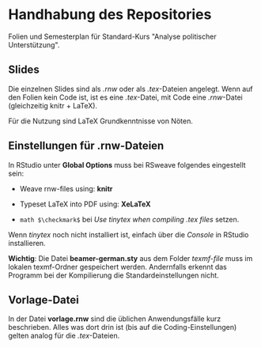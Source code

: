 # Handhabung des Repositories
Folien und Semesterplan für Standard-Kurs "Analyse politischer Unterstützung".

## Slides
Die einzelnen Slides sind als *.rnw* oder als *.tex*-Dateien angelegt. Wenn auf den Folien kein Code ist, ist es eine *.tex*-Datei, mit Code eine *.rnw*-Datei (gleichzeitig knitr + LaTeX).

Für die Nutzung sind LaTeX Grundkenntnisse von Nöten. 

## Einstellungen für .rnw-Dateien
In RStudio unter **Global Options** muss bei RSweave folgendes eingestellt sein:

- Weave rnw-files using: **knitr**

- Typeset LaTeX into PDF using: **XeLaTeX**

- ```math $\checkmark$``` bei *Use tinytex when compiling .tex files* setzen.

Wenn *tinytex* noch nicht installiert ist, einfach über die *Console* in RStudio installieren. 

**Wichtig**: Die Datei **beamer-german.sty** aus dem Folder *texmf-file* muss im lokalen texmf-Ordner gespeichert werden. Andernfalls erkennt das Programm bei der Kompilierung die Standardeinstellungen nicht. 

## Vorlage-Datei
In der Datei **vorlage.rnw** sind die üblichen Anwendungsfälle kurz beschrieben. Alles was dort drin ist (bis auf die Coding-Einstellungen) gelten analog für die *.tex*-Dateien. 

